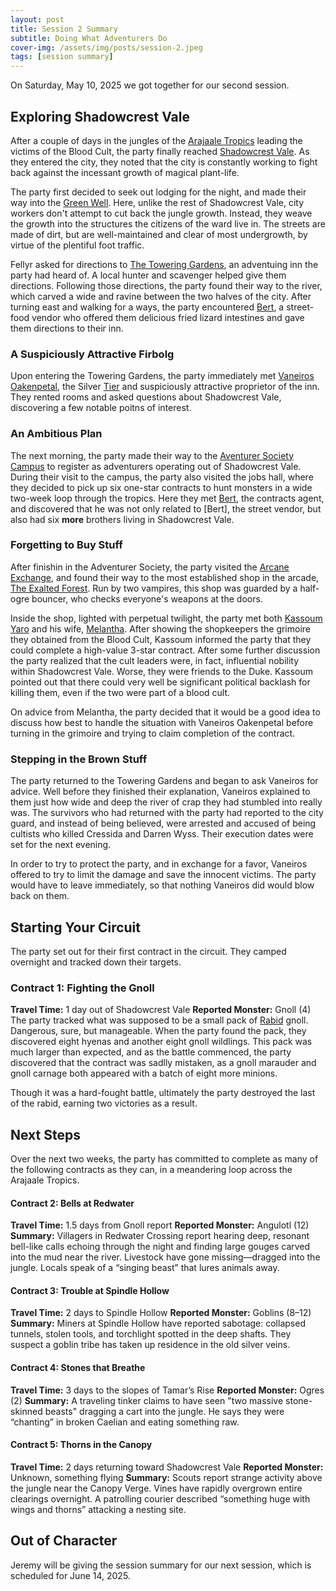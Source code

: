 ```yaml
---
layout: post
title: Session 2 Summary
subtitle: Doing What Adventurers Do
cover-img: /assets/img/posts/session-2.jpeg
tags: [session summary]
---
```


On Saturday, May 10, 2025 we got together for our second session.

## Exploring Shadowcrest Vale
After a couple of days in the jungles of the [Arajaale Tropics](/codex/regions/arajaale-tropics) leading the victims of the Blood Cult, the party finally reached [Shadowcrest Vale](/codex/regions/shadowcrest-vale). As they entered the city, they noted that the city is constantly working to fight back against the incessant growth of magical plant-life.

The party first decided to seek out lodging for the night, and made their way into the [Green Well](/codex/regions/green-well). Here, unlike the rest of Shadowcrest Vale, city workers don't attempt to cut back the jungle growth. Instead, they weave the growth into the structures the citizens of the ward live in. The streets are made of dirt, but are well-maintained and clear of most undergrowth, by virtue of the plentiful foot traffic.

Fellyr asked for directions to [The Towering Gardens](/codex/regions/the-towering-gardens), an adventuing inn the party had heard of. A local hunter and scavenger helped give them directions. Following those directions, the party found their way to the river, which carved a wide and ravine between the two halves of the city. After turning east and walking for a ways, the party encountered [Bert](/codex/characters/hubert-alberici.md), a street-food vendor who offered them delicious fried lizard intestines and gave them directions to their inn.

### A Suspiciously Attractive Firbolg
Upon entering the Towering Gardens, the party immediately met [Vaneiros Oakenpetal](/codex/characters/vaneiros-oakenpetal), the Silver [Tier](/codex/tiers-of-awakening) and suspiciously attractive proprietor of the inn. They rented rooms and asked questions about Shadowcrest Vale, discovering a few notable poitns of interest. 

### An Ambitious Plan
The next morning, the party made their way to the [Aventurer Society Campus](/codex/regions/adventure-society-campus) to register as adventurers operating out of Shadowcrest Vale. During their visit to the campus, the party also visited the jobs hall, where they decided to pick up six one-star contracts to hunt monsters in a wide two-week loop through the tropics. Here they met [Bert](/codex/characters/albert-alberici.md), the contracts agent, and discovered that he was not only related to [Bert], the street vendor, but also had six **more** brothers living in Shadowcrest Vale.

### Forgetting to Buy Stuff
After finishin in the Adventurer Society, the party visited the [Arcane Exchange](/codex/regions/the-arcane-exchange), and found their way to the most established shop in the arcade, [The Exalted Forest](/codex/regions/the-exalted-forest). Run by two vampires, this shop was guarded by a half-ogre bouncer, who checks everyone's weapons at the doors.

Inside the shop, lighted with perpetual twilight, the party met both [Kassoum Yaro](/codex/characters/kassoum-yaro) and his wife, [Melantha](/codex/characters/melantha-yaro). After showing the shopkeepers the grimoire they obtained from the Blood Cult, Kassoum informed the party that they could complete a high-value 3-star contract. After some further discussion the party realized that the cult leaders were, in fact, influential nobility within Shadowcrest Vale. Worse, they were friends to the Duke. Kassoum pointed out that there could very well be significant political backlash for killing them, even if the two were part of a blood cult.

On advice from Melantha, the party decided that it would be a good idea to discuss how best to handle the situation with Vaneiros Oakenpetal before turning in the grimoire and trying to claim completion of the contract.

### Stepping in the Brown Stuff
The party returned to the Towering Gardens and began to ask Vaneiros for advice. Well before they finished their explanation, Vaneiros explained to them just how wide and deep the river of crap they had stumbled into really was. The survivors who had returned with the party had reported to the city guard, and instead of being believed, were arrested and accused of being cultists who killed Cressida and Darren Wyss. Their execution dates were set for the next evening.

In order to try to protect the party, and in exchange for a favor, Vaneiros offered to try to limit the damage and save the innocent victims. The party would have to leave immediately, so that nothing Vaneiros did would blow back on them.

## Starting Your Circuit
The party set out for their first contract in the circuit. They camped overnight and tracked down their targets.

### Contract 1: Fighting the Gnoll
**Travel Time:** 1 day out of Shadowcrest Vale
**Reported Monster:** Gnoll (4)
The party tracked what was supposed to be a small pack of [Rabid](/codex/the-rabid) gnoll. Dangerous, sure, but manageable. When the party found the pack, they discovered eight hyenas and another eight gnoll wildlings. This pack was much larger than expected, and as the battle commenced, the party discovered that the contract was sadlly mistaken, as a gnoll marauder and gnoll carnage both appeared with a batch of eight more minions.

Though it was a hard-fought battle, ultimately the party destroyed the last of the rabid, earning two victories as a result.

## Next Steps
Over the next two weeks, the party has committed to complete as many of the following contracts as they can, in a meandering loop across the Arajaale Tropics.

#### Contract 2: Bells at Redwater
**Travel Time:** 1.5 days from Gnoll report
**Reported Monster:** Angulotl (12)
**Summary:** Villagers in Redwater Crossing report hearing deep, resonant bell-like calls echoing through the night and finding large gouges carved into the mud near the river. Livestock have gone missing—dragged into the jungle. Locals speak of a “singing beast” that lures animals away.

#### Contract 3: Trouble at Spindle Hollow
**Travel Time:** 2 days to Spindle Hollow
**Reported Monster:** Goblins (8–12)
**Summary:** Miners at Spindle Hollow have reported sabotage: collapsed tunnels, stolen tools, and torchlight spotted in the deep shafts. They suspect a goblin tribe has taken up residence in the old silver veins.

#### Contract 4: Stones that Breathe
**Travel Time:** 3 days to the slopes of Tamar’s Rise
**Reported Monster:** Ogres (2)
**Summary:** A traveling tinker claims to have seen "two massive stone-skinned beasts" dragging a cart into the jungle. He says they were “chanting” in broken Caelian and eating something raw.

#### Contract 5: Thorns in the Canopy
**Travel Time:** 2 days returning toward Shadowcrest Vale
**Reported Monster:** Unknown, something flying
**Summary:** Scouts report strange activity above the jungle near the Canopy Verge. Vines have rapidly overgrown entire clearings overnight. A patrolling courier described “something huge with wings and thorns” attacking a nesting site.

## Out of Character
Jeremy will be giving the session summary for our next session, which is scheduled for June 14, 2025.